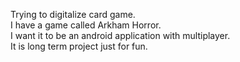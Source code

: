 Trying to digitalize card game.<br>
I have a game called Arkham Horror.<br>
I want it to be an android application with multiplayer.<br>
It is long term project just for fun.
